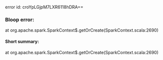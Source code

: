 error id: croYpLGjpM7LXR6118hDRA==
### Bloop error:

at org.apache.spark.SparkContext$.getOrCreate(SparkContext.scala:2690)
#### Short summary: 

at org.apache.spark.SparkContext$.getOrCreate(SparkContext.scala:2690)
